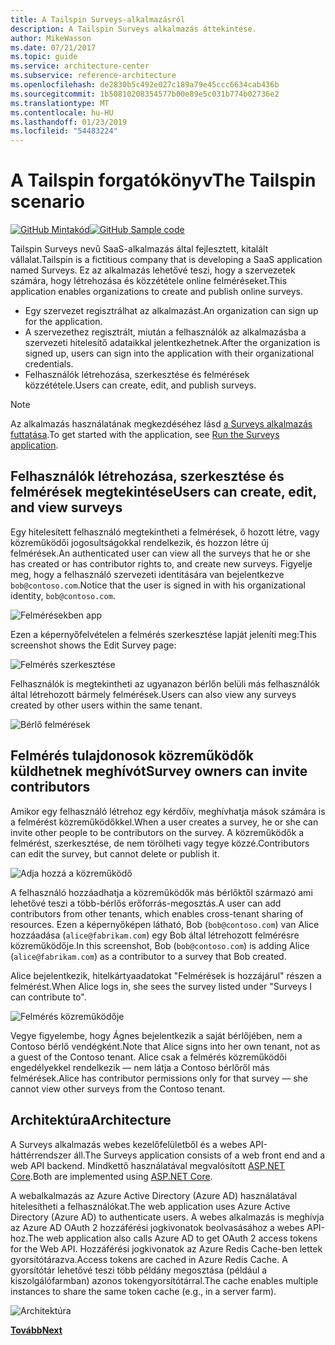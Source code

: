 ```yaml
---
title: A Tailspin Surveys-alkalmazásról
description: A Tailspin Surveys alkalmazás áttekintése.
author: MikeWasson
ms.date: 07/21/2017
ms.topic: guide
ms.service: architecture-center
ms.subservice: reference-architecture
ms.openlocfilehash: de2830b5c492e027c189a79e45ccc6634cab436b
ms.sourcegitcommit: 1b50810208354577b00e89e5c031b774b02736e2
ms.translationtype: MT
ms.contentlocale: hu-HU
ms.lasthandoff: 01/23/2019
ms.locfileid: "54483224"
---
```

# <a name="the-tailspin-scenario"></a><span data-ttu-id="af316-103">A Tailspin forgatókönyv</span><span class="sxs-lookup"><span data-stu-id="af316-103">The Tailspin scenario</span></span>

<span data-ttu-id="af316-104">[![GitHub](../_images/github.png) Mintakód][sample application]</span><span class="sxs-lookup"><span data-stu-id="af316-104">[![GitHub](../_images/github.png) Sample code][sample application]</span></span>

<span data-ttu-id="af316-105">Tailspin Surveys nevű SaaS-alkalmazás által fejlesztett, kitalált vállalat.</span><span class="sxs-lookup"><span data-stu-id="af316-105">Tailspin is a fictitious company that is developing a SaaS application named Surveys.</span></span> <span data-ttu-id="af316-106">Ez az alkalmazás lehetővé teszi, hogy a szervezetek számára, hogy létrehozása és közzététele online felméréseket.</span><span class="sxs-lookup"><span data-stu-id="af316-106">This application enables organizations to create and publish online surveys.</span></span>

* <span data-ttu-id="af316-107">Egy szervezet regisztrálhat az alkalmazást.</span><span class="sxs-lookup"><span data-stu-id="af316-107">An organization can sign up for the application.</span></span>
* <span data-ttu-id="af316-108">A szervezethez regisztrált, miután a felhasználók az alkalmazásba a szervezeti hitelesítő adataikkal jelentkezhetnek.</span><span class="sxs-lookup"><span data-stu-id="af316-108">After the organization is signed up, users can sign into the application with their organizational credentials.</span></span>
* <span data-ttu-id="af316-109">Felhasználók létrehozása, szerkesztése és felmérések közzététele.</span><span class="sxs-lookup"><span data-stu-id="af316-109">Users can create, edit, and publish surveys.</span></span>

> [!NOTE]
> <span data-ttu-id="af316-110">Az alkalmazás használatának megkezdéséhez lásd [a Surveys alkalmazás futtatása].</span><span class="sxs-lookup"><span data-stu-id="af316-110">To get started with the application, see [Run the Surveys application].</span></span>

## <a name="users-can-create-edit-and-view-surveys"></a><span data-ttu-id="af316-111">Felhasználók létrehozása, szerkesztése és felmérések megtekintése</span><span class="sxs-lookup"><span data-stu-id="af316-111">Users can create, edit, and view surveys</span></span>

<span data-ttu-id="af316-112">Egy hitelesített felhasználó megtekintheti a felmérések, ő hozott létre, vagy közreműködői jogosultságokkal rendelkezik, és hozzon létre új felmérések.</span><span class="sxs-lookup"><span data-stu-id="af316-112">An authenticated user can view all the surveys that he or she has created or has contributor rights to, and create new surveys.</span></span> <span data-ttu-id="af316-113">Figyelje meg, hogy a felhasználó szervezeti identitására van bejelentkezve `bob@contoso.com`.</span><span class="sxs-lookup"><span data-stu-id="af316-113">Notice that the user is signed in with his organizational identity, `bob@contoso.com`.</span></span>

![Felmérésekben app](./images/surveys-screenshot.png)

<span data-ttu-id="af316-115">Ezen a képernyőfelvételen a felmérés szerkesztése lapját jeleníti meg:</span><span class="sxs-lookup"><span data-stu-id="af316-115">This screenshot shows the Edit Survey page:</span></span>

![Felmérés szerkesztése](./images/edit-survey.png)

<span data-ttu-id="af316-117">Felhasználók is megtekintheti az ugyanazon bérlőn belüli más felhasználók által létrehozott bármely felmérések.</span><span class="sxs-lookup"><span data-stu-id="af316-117">Users can also view any surveys created by other users within the same tenant.</span></span>

![Bérlő felmérések](./images/tenant-surveys.png)

## <a name="survey-owners-can-invite-contributors"></a><span data-ttu-id="af316-119">Felmérés tulajdonosok közreműködők küldhetnek meghívót</span><span class="sxs-lookup"><span data-stu-id="af316-119">Survey owners can invite contributors</span></span>

<span data-ttu-id="af316-120">Amikor egy felhasználó létrehoz egy kérdőív, meghívhatja mások számára is a felmérést közreműködőkkel.</span><span class="sxs-lookup"><span data-stu-id="af316-120">When a user creates a survey, he or she can invite other people to be contributors on the survey.</span></span> <span data-ttu-id="af316-121">A közreműködők a felmérést, szerkesztése, de nem törölheti vagy tegye közzé.</span><span class="sxs-lookup"><span data-stu-id="af316-121">Contributors can edit the survey, but cannot delete or publish it.</span></span>

![Adja hozzá a közreműködő](./images/add-contributor.png)

<span data-ttu-id="af316-123">A felhasználó hozzáadhatja a közreműködők más bérlőktől származó ami lehetővé teszi a több-bérlős erőforrás-megosztás.</span><span class="sxs-lookup"><span data-stu-id="af316-123">A user can add contributors from other tenants, which enables cross-tenant sharing of resources.</span></span> <span data-ttu-id="af316-124">Ezen a képernyőképen látható, Bob (`bob@contoso.com`) van Alice hozzáadása (`alice@fabrikam.com`) egy Bob által létrehozott felmérésre közreműködője.</span><span class="sxs-lookup"><span data-stu-id="af316-124">In this screenshot, Bob (`bob@contoso.com`) is adding Alice (`alice@fabrikam.com`) as a contributor to a survey that Bob created.</span></span>

<span data-ttu-id="af316-125">Alice bejelentkezik, hitelkártyaadatokat "Felmérések is hozzájárul" részen a felmérést.</span><span class="sxs-lookup"><span data-stu-id="af316-125">When Alice logs in, she sees the survey listed under "Surveys I can contribute to".</span></span>

![Felmérés közreműködője](./images/contributor.png)

<span data-ttu-id="af316-127">Vegye figyelembe, hogy Ágnes bejelentkezik a saját bérlőjében, nem a Contoso bérlő vendégként.</span><span class="sxs-lookup"><span data-stu-id="af316-127">Note that Alice signs into her own tenant, not as a guest of the Contoso tenant.</span></span> <span data-ttu-id="af316-128">Alice csak a felmérés közreműködői engedélyekkel rendelkezik &mdash; nem látja a Contoso bérlőről más felmérések.</span><span class="sxs-lookup"><span data-stu-id="af316-128">Alice has contributor permissions only for that survey &mdash; she cannot view other surveys from the Contoso tenant.</span></span>

## <a name="architecture"></a><span data-ttu-id="af316-129">Architektúra</span><span class="sxs-lookup"><span data-stu-id="af316-129">Architecture</span></span>

<span data-ttu-id="af316-130">A Surveys alkalmazás webes kezelőfelületből és a webes API-háttérrendszer áll.</span><span class="sxs-lookup"><span data-stu-id="af316-130">The Surveys application consists of a web front end and a web API backend.</span></span> <span data-ttu-id="af316-131">Mindkettő használatával megvalósított [ASP.NET Core].</span><span class="sxs-lookup"><span data-stu-id="af316-131">Both are implemented using [ASP.NET Core].</span></span>

<span data-ttu-id="af316-132">A webalkalmazás az Azure Active Directory (Azure AD) használatával hitelesítheti a felhasználókat.</span><span class="sxs-lookup"><span data-stu-id="af316-132">The web application uses Azure Active Directory (Azure AD) to authenticate users.</span></span> <span data-ttu-id="af316-133">A webes alkalmazás is meghívja az Azure AD OAuth 2 hozzáférési jogkivonatok beolvasásához a webes API-hoz.</span><span class="sxs-lookup"><span data-stu-id="af316-133">The web application also calls Azure AD to get OAuth 2 access tokens for the Web API.</span></span> <span data-ttu-id="af316-134">Hozzáférési jogkivonatok az Azure Redis Cache-ben lettek gyorsítótárazva.</span><span class="sxs-lookup"><span data-stu-id="af316-134">Access tokens are cached in Azure Redis Cache.</span></span> <span data-ttu-id="af316-135">A gyorsítótár lehetővé teszi több példány megosztása (például a kiszolgálófarmban) azonos tokengyorsítótárral.</span><span class="sxs-lookup"><span data-stu-id="af316-135">The cache enables multiple instances to share the same token cache (e.g., in a server farm).</span></span>

![Architektúra](./images/architecture.png)

<span data-ttu-id="af316-137">[**Tovább**][authentication]</span><span class="sxs-lookup"><span data-stu-id="af316-137">[**Next**][authentication]</span></span>

<!-- links -->

[authentication]: authenticate.md

[A Surveys alkalmazás futtatása]: ./run-the-app.md
[Run the Surveys application]: ./run-the-app.md
[ASP.NET Core]: /aspnet/core
[sample application]: https://github.com/mspnp/multitenant-saas-guidance
